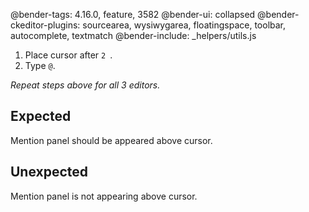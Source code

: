 @bender-tags: 4.16.0, feature, 3582
@bender-ui: collapsed
@bender-ckeditor-plugins: sourcearea, wysiwygarea, floatingspace, toolbar, autocomplete, textmatch
@bender-include: _helpers/utils.js

1. Place cursor after `2 `.
1. Type `@`.

*Repeat steps above for all 3 editors.*

## Expected

Mention panel should be appeared above cursor.

## Unexpected

Mention panel is not appearing above cursor.
